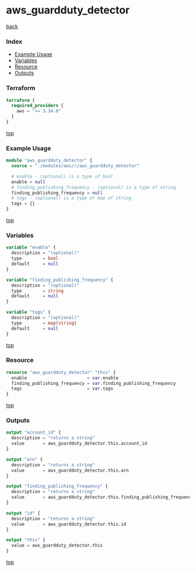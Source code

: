 # aws_guardduty_detector

[back](../aws.md)

### Index

- [Example Usage](#example-usage)
- [Variables](#variables)
- [Resource](#resource)
- [Outputs](#outputs)

### Terraform

```terraform
terraform {
  required_providers {
    aws = ">= 3.34.0"
  }
}
```

[top](#index)

### Example Usage

```terraform
module "aws_guardduty_detector" {
  source = "./modules/aws/r/aws_guardduty_detector"

  # enable - (optional) is a type of bool
  enable = null
  # finding_publishing_frequency - (optional) is a type of string
  finding_publishing_frequency = null
  # tags - (optional) is a type of map of string
  tags = {}
}
```

[top](#index)

### Variables

```terraform
variable "enable" {
  description = "(optional)"
  type        = bool
  default     = null
}

variable "finding_publishing_frequency" {
  description = "(optional)"
  type        = string
  default     = null
}

variable "tags" {
  description = "(optional)"
  type        = map(string)
  default     = null
}
```

[top](#index)

### Resource

```terraform
resource "aws_guardduty_detector" "this" {
  enable                       = var.enable
  finding_publishing_frequency = var.finding_publishing_frequency
  tags                         = var.tags
}
```

[top](#index)

### Outputs

```terraform
output "account_id" {
  description = "returns a string"
  value       = aws_guardduty_detector.this.account_id
}

output "arn" {
  description = "returns a string"
  value       = aws_guardduty_detector.this.arn
}

output "finding_publishing_frequency" {
  description = "returns a string"
  value       = aws_guardduty_detector.this.finding_publishing_frequency
}

output "id" {
  description = "returns a string"
  value       = aws_guardduty_detector.this.id
}

output "this" {
  value = aws_guardduty_detector.this
}
```

[top](#index)